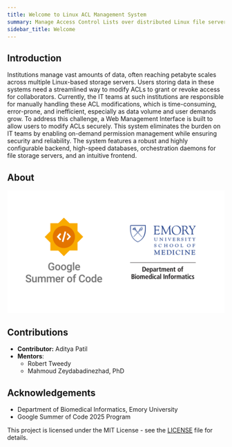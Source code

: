 ```yaml
---
title: Welcome to Linux ACL Management System 
summary: Manage Access Control Lists over distributed Linux file servers
sidebar_title: Welcome
---
```


## Introduction 

Institutions manage vast amounts of data, often reaching petabyte scales across multiple Linux-based storage servers. Users storing data in these systems need a streamlined way to modify ACLs to grant or revoke access for collaborators. Currently, the IT teams at such institutions are responsible for manually handling these ACL modifications, which is time-consuming, error-prone, and inefficient, especially as data volume and user demands grow. To address this challenge, a Web Management Interface is built to allow users to modify ACLs securely. This system eliminates the burden on IT teams by enabling on-demand permission management while ensuring security and reliability. The system features a robust and highly configurable backend, high-speed databases, orchestration daemons for file storage servers, and an intuitive frontend. 

## About

![System Architecture](img/banner.png)

## Contributions

- **Contributor:** Aditya Patil
- **Mentors**:
    - Robert Tweedy
    - Mahmoud Zeydabadinezhad, PhD

## Acknowledgements

- Department of Biomedical Informatics, Emory University
- Google Summer of Code 2025 Program

This project is licensed under the MIT License - see the [LICENSE](https://opensource.org/licenses/MIT) file for details.
